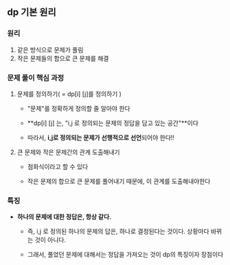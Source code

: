 ## dp 기본 원리

### 원리

1. 같은 방식으로 문제가 풀림
2. 작은 문제들의 합으로 큰 문제를 해결



### 문제 풀이 핵심 과정

1. 문제를 정의하기( = dp[i] [j]를 정의하기 )

   - "문제"를 정확하게 정의할 줄 알아야 한다

   - **dp[i] [j] 는, "i,j 로 정의되는 문제의 정답을 담고 있는 공간"**이다

   - 따라서, **i,j로 정의되는 문제가 선행적으로 선언**되어야 한다!!



2. 큰 문제와 작은 문제간의 관계 도출해내기

   - 점화식이라고 할 수 있다

   - 작은 문제의 합으로 큰 문제를 풀어내기 때문에, 이 관계를 도출해내야한다



### 특징

- **하나의 문제에 대한 정답은, 항상 같다.**

  - 즉, i,j 로 정의된 하나의 문제의 답은, 하나로 결정된다는 것이다. 상황마다 바뀌는 것이 아니다.

  - 그래서, 풀었던 문제에 대해서는 정답을 가져오는 것이 dp의 특징이자 장점이다